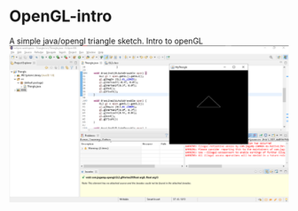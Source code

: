 # OpenGL-intro
A simple java/opengl triangle sketch. Intro to openGL
<img src="https://github.com/MOo207/OpenGL-Intro/blob/master/Triangle%20by%20lines.png">
